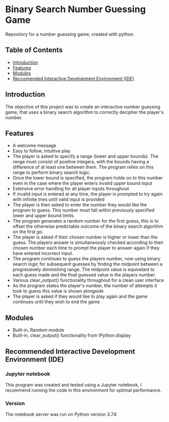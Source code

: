 # Binary Search Number Guessing Game
Repository for a number guessing game, created with python.

## Table of Contents
* [Introduction](https://github.com/AoifeFlanagan/BinarySearchNumberGuess#Introduction)
* [Features](https://github.com/AoifeFlanagan/BinarySearchNumberGuess#Features)
* [Modules](https://github.com/AoifeFlanagan/BinarySearchNumberGuess#Modules)
* [Reccomended Interactive Development Environment (IDE)](https://github.com/AoifeFlanagan/BinarySearchNumberGuess#recommended-interactive-development-environment-ide)

## Introduction
The objective of this project was to create an interactive number guessing game, that uses a binary search algorithm to correctly decipher the player's number.

## Features
- A welcome message
- Easy to follow, intuitive play
- The player is asked to specify a range (lower and upper bounds). The range must consist of positive integers, with the bounds having a difference of at least one between them. The program relies on this range to perform binary search logic. 
- Once the lower bound is specified, the program holds on to this number even in the case where the player enters invalid upper bound input
- Extensive error handling for all player inputs throughout
- If invalid input is entered at any time, the player is prompted to try again with infinite tries until valid input is provided
- The player is then asked to enter the number they would like the program to guess. This number must fall within previously specified lower and upper bound limits.
- The program generates a random number for the first guess, this is to offset the otherwise predictable outcome of the binary search algorithm on the first go.
- The player is asked if their chosen number is higher or lower than the guess. The players answer is simultaneously checked according to their chosen number each time to prompt the player to answer again if they have entered incorrect input. 
- The program continues to guess the players number, now using binary search logic for subsequent guesses by finding the midpoint between a progressively diminishing range. The midpoint value is equivelant to each guess made and the final guessed value is the players number.
- Various clear_output() functionality throughout for a clean user interface
- As the program states the player's number, the number of attempts it took to guess this value is shown alongside
- The player is asked if they would like to play again and the game continues until they wish to end the game

## Modules
* Built-in, Random module
* Built-in, clear_output() functionality from IPython.display

## Recommended Interactive Development Environment (IDE)
### **Jupyter notebook**
This program was created and tested using a Jupyter notebook, I recommend running the code in this environment for optimal performance.

### **Version**
The notebook server was run on Python version 3.7.6
